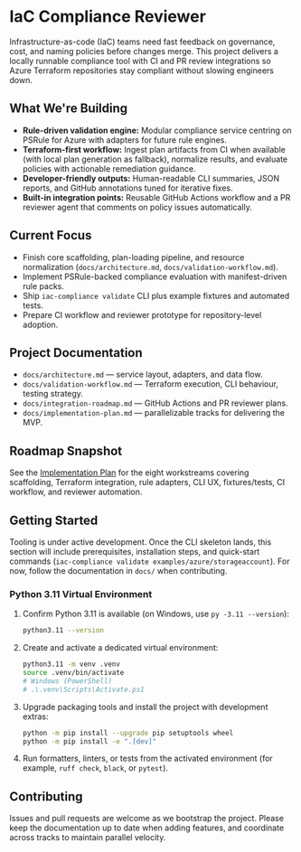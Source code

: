 # IaC Compliance Reviewer

Infrastructure-as-code (IaC) teams need fast feedback on governance, cost, and naming policies before changes merge. This project delivers a locally runnable compliance tool with CI and PR review integrations so Azure Terraform repositories stay compliant without slowing engineers down.

## What We're Building
- **Rule-driven validation engine:** Modular compliance service centring on PSRule for Azure with adapters for future rule engines.
- **Terraform-first workflow:** Ingest plan artifacts from CI when available (with local plan generation as fallback), normalize results, and evaluate policies with actionable remediation guidance.
- **Developer-friendly outputs:** Human-readable CLI summaries, JSON reports, and GitHub annotations tuned for iterative fixes.
- **Built-in integration points:** Reusable GitHub Actions workflow and a PR reviewer agent that comments on policy issues automatically.

## Current Focus
- Finish core scaffolding, plan-loading pipeline, and resource normalization (`docs/architecture.md`, `docs/validation-workflow.md`).
- Implement PSRule-backed compliance evaluation with manifest-driven rule packs.
- Ship `iac-compliance validate` CLI plus example fixtures and automated tests.
- Prepare CI workflow and reviewer prototype for repository-level adoption.

## Project Documentation
- `docs/architecture.md` — service layout, adapters, and data flow.
- `docs/validation-workflow.md` — Terraform execution, CLI behaviour, testing strategy.
- `docs/integration-roadmap.md` — GitHub Actions and PR reviewer plans.
- `docs/implementation-plan.md` — parallelizable tracks for delivering the MVP.

## Roadmap Snapshot
See the [Implementation Plan](docs/implementation-plan.md) for the eight workstreams covering scaffolding, Terraform integration, rule adapters, CLI UX, fixtures/tests, CI workflow, and reviewer automation.

## Getting Started
Tooling is under active development. Once the CLI skeleton lands, this section will include prerequisites, installation steps, and quick-start commands (`iac-compliance validate examples/azure/storageaccount`). For now, follow the documentation in `docs/` when contributing.

### Python 3.11 Virtual Environment

1. Confirm Python 3.11 is available (on Windows, use `py -3.11 --version`):

   ```bash
   python3.11 --version
   ```

2. Create and activate a dedicated virtual environment:

   ```bash
   python3.11 -m venv .venv
   source .venv/bin/activate
   # Windows (PowerShell)
   # .\.venv\Scripts\Activate.ps1
   ```

3. Upgrade packaging tools and install the project with development extras:

   ```bash
   python -m pip install --upgrade pip setuptools wheel
   python -m pip install -e ".[dev]"
   ```

4. Run formatters, linters, or tests from the activated environment (for example, `ruff check`, `black`, or `pytest`).

## Contributing
Issues and pull requests are welcome as we bootstrap the project. Please keep the documentation up to date when adding features, and coordinate across tracks to maintain parallel velocity.
